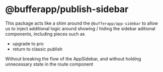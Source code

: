 # @bufferapp/publish-sidebar

This package acts like a shim around the `@bufferapp/app-sidebar` to allow us to inject additional logic around 
showing / hiding the sidebar aditional components, including pieces such as

- upgrade to pro
- return to classic publish

Without breaking the flow of the AppSidebar, and without holding unnecessary state in the route component
